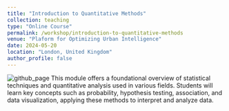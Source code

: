 ```yaml
---
title: "Introduction to Quantitative Methods"
collection: teaching
type: "Online Course"
permalink: /workshop/introduction-to-quantitative-methods
venue: "Plaform for Optimizing Urban Intelligence"
date: 2024-05-20
location: "London, United Kingdom"
author_profile: false
---
```


![github_page](https://www.dropbox.com/scl/fi/aj5fhso4e8bkj6480xq6q/quantitative-methods.jpg?rlkey=o6lcv40zkv16voobosmjdrwoe&raw=1)
This module offers a foundational overview of statistical techniques and quantitative analysis used in various fields. Students will learn key concepts such as probability, hypothesis testing, association, and data visualization, applying these methods to interpret and analyze data.
